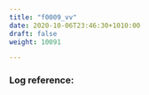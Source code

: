 ```yaml
---
title: "f0009_vv"
date: 2020-10-06T23:46:30+1010:00
draft: false
weight: 10091

---
```


### Log reference: <no value>

```
